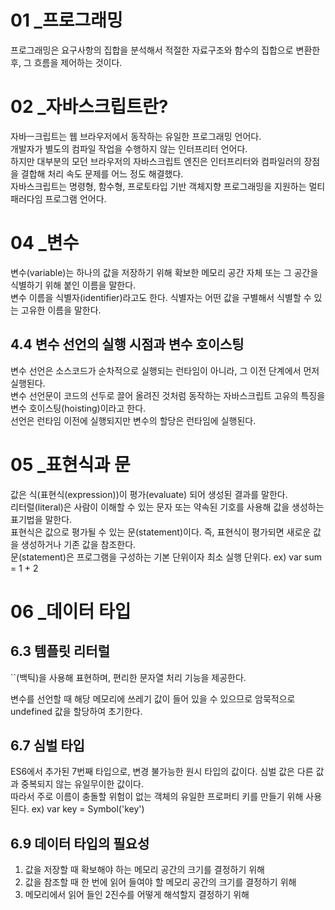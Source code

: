 # 01 _프로그래밍
프로그래밍은 요구사항의 집합을 분석해서 적절한 자료구조와 함수의 집합으로 변환한 후, 그 흐름을 제어하는 것이다.
# 02 _자바스크립트란?
자바ㅡ크립트는 웹 브라우저에서 동작하는 유일한 프로그래밍 언어다.   
개발자가 별도의 컴파일 작업을 수행하지 않는 인터프리터 언어다.   
하지만 대부분의 모던 브라우저의 자바스크립트 엔진은 인터프리터와 컴파일러의 장점을 결합해 처리 속도 문제를 어느 정도 해결했다.   
자바스크립트는 명령형, 함수형, 프로토타입 기반 객체지향 프로그래밍을 지원하는 멀티 패러다임 프로그램 언어다.
# 04 _변수
변수(variable)는 하나의 값을 저장하기 위해 확보한 메모리 공간 자체 또는 그 공간을 식별하기 위해 붙인 이름을 말한다.   
변수 이름을 식별자(identifier)라고도 한다. 식별자는 어떤 값을 구별해서 식별할 수 있는 고유한 이름을 말한다.   
## 4.4 변수 선언의 실행 시점과 변수 호이스팅
변수 선언은 소스코드가 순차적으로 실행되는 런타임이 아니라, 그 이전 단계에서 먼저 실행된다.   
변수 선언문이 코드의 선두로 끌어 올려진 것처럼 동작하는 자바스크립트 고유의 특징을 변수 호이스팅(hoisting)이라고 한다.   
선언은 런타임 이전에 실행되지만 변수의 할당은 런타임에 실행된다.   
# 05 _표현식과 문
값은 식(표현식(expression))이 평가(evaluate) 되어 생성된 결과를 말한다.   
리터럴(literal)은 사람이 이해할 수 있는 문자 또는 약속된 기호를 사용해 값을 생성하는 표기법을 말한다.   
표현식은 값으로 평가될 수 있는 문(statement)이다. 즉, 표현식이 평가되면 새로운 값을 생성하거나 기존 값을 참조한다.   
문(statement)은 프로그램을 구성하는 기본 단위이자 최소 실행 단위다. ex) var sum = 1 + 2   
# 06 _데이터 타입
## 6.3 템플릿 리터럴   
``(백틱)을 사용해 표현하며, 편리한 문자열 처리 기능을 제공한다.   
   
변수를 선언할 때 해당 메모리에 쓰레기 값이 들어 있을 수 있으므로 암묵적으로 undefined 값을 할당하여 초기한다.
## 6.7 심벌 타입
ES6에서 추가된 7번째 타입으로, 변경 불가능한 원시 타입의 값이다. 심벌 값은 다른 값과 중복되지 않는 유일무이한 값이다.   
따라서 주로 이름이 충돌할 위험이 없는 객체의 유일한 프로퍼티 키를 만들기 위해 사용된다. ex) var key = Symbol('key')
   
## 6.9 데이터 타입의 필요성
1. 값을 저장할 때 확보해야 하는 메모리 공간의 크기를 결정하기 위해
2. 값을 참조할 때 한 번에 읽어 들여야 할 메모리 공간의 크기를 결정하기 위해
3. 메모리에서 읽어 들인 2진수를 어떻게 해석할지 결정하기 위해
